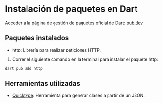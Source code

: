 # Instalación de paquetes en Dart

Acceder a la página de gestión de paquetes oficial de Dart: [pub.dev](https://pub.dev/)

## Paquetes instalados

- [http](https://pub.dev/packages/http): Librería para realizar peticiones HTTP.

1. Correr el siguiente comando en la terminal para instalar el paquete http:

```bash
dart pub add http
```

## Herramientas utilizadas

- [Quicktype](https://app.quicktype.io): Herramienta para generar clases a partir de un JSON.
